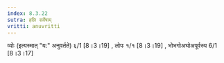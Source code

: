 ```yaml
---
index: 8.3.22
sutra: हलि सर्वेषाम्
vritti: anuvritti
---
```


व्योः (इत्यस्मात् "य:" अनुवर्तते)  ६/1 [8।3।19]  , लोपः १/१  [8।3।19] , भोभगोअघोअपूर्वस्य 6/1 [8।3।17]  